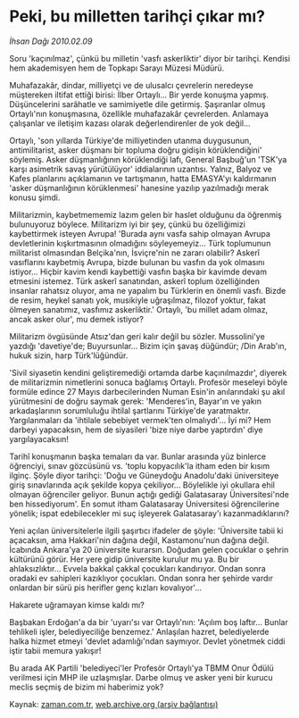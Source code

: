 # Peki, bu milletten tarihçi çıkar mı?

*İhsan Dağı 2010.02.09*

<tr><td class="metin" colspan="2" style="padding-top: 20px; padding-left: 5px; ">Soru 'kaçınılmaz', çünkü bu milletin 'vasfı askerliktir' diyor bir tarihçi. Kendisi hem akademisyen hem de Topkapı Sarayı Müzesi Müdürü.</td></tr><tr><td class="metin" colspan="2" style="padding-top: 20px; padding-left: 5px; "><p>Muhafazakâr, dindar, milliyetçi ve de ulusalcı çevrelerin neredeyse müştereken iltifat ettiği birisi: İlber Ortaylı... Bir yerde konuşma yapmış. Düşüncelerini sarâhatle ve samimiyetle dile getirmiş. Şaşıranlar olmuş Ortaylı'nın konuşmasına, özellikle muhafazakâr çevrelerden. Anlamaya çalışanlar ve iletişim kazası olarak değerlendirenler de yok değil...
<p>Ortaylı, 'son yıllarda Türkiye'de milliyetinden utanma duygusunun, antimilitarist, asker düşmanı bir topluma doğru gidişin körüklendiğini' söylemiş. Asker düşmanlığının körüklendiği lafı, General Başbuğ'un 'TSK'ya karşı asimetrik savaş yürütülüyor' iddialarının uzantısı. Yalnız, Balyoz ve Kafes planlarını açıklamanın ve tartışmanın, hatta EMASYA'yı kaldırmanın 'asker düşmanlığının körüklenmesi' hanesine yazılıp yazılmadığı merak konusu şimdi.
<p>Militarizmin, kaybetmememiz lazım gelen bir haslet olduğunu da öğrenmiş bulunuyoruz böylece. Militarizm iyi bir şey, çünkü bu özelliğimizi kaybettirmek isteyen Avrupa! 'Burada aynı vasfa sahip olmayan Avrupa devletlerinin kışkırtmasının olmadığını söyleyemeyiz... Türk toplumunun militarist olmasından Belçika'nın, İsviçre'nin ne zararı olabilir? Askerî vasıflarını kaybetmiş Avrupa, bizde bulunan bu vasfın da yok olmasını istiyor... Hiçbir kavim kendi kaybettiği vasfın başka bir kavimde devam etmesini istemez. Türk askerî sanatından, askerî toplum özelliğinden insanlar rahatsız oluyor, ama ne yapalım bu Türklerin en önemli vasfı. Bizde de resim, heykel sanatı yok, musikiyle uğraşılmaz, filozof yoktur, fakat ölmeyen sanatımız, vasfımız askerliktir.' Ortaylı, 'bu millet adam olmaz, ancak asker olur', mu demek istiyor?
<p>Militarizm övgüsünde Atsız'dan geri kalır değil bu sözler. Mussolini'ye yazdığı 'davetiye'de; Buyursunlar... Bizim için şavaş düğündür; /Din Arab'ın, hukuk sizin, harp Türk'lüğündür.
<p>'Sivil siyasetin kendini geliştiremediği ortamda darbe kaçınılmazdır', diyerek de militarizmin nimetlerini sonuca bağlamış Ortaylı. Profesör meseleyi böyle formüle edince 27 Mayıs darbecilerinden Numan Esin'in anılarındaki şu akıl yürütmesini de doğru saymak gerek: 'Menderes'in, Bayar'ın ve yakın arkadaşlarının sorumluluğu ihtilal şartlarını Türkiye'de yaratmaktır. Yargılanmaları da 'ihtilale sebebiyet vermek'ten olmalıydı'... İyi mi? Hem darbeyi yapacaksın, hem de siyasileri 'bize niye darbe yaptırdın' diye yargılayacaksın!
<p>Tarihî konuşmanın başka temaları da var. Bunlar arasında yüz binlerce öğrenciyi, sınav gözcüsünü vs. 'toplu kopyacılık'la itham eden bir kısım ilginç. Şöyle diyor tarihçi: 'Doğu ve Güneydoğu Anadolu'daki üniversiteye giriş sınavlarında açık şekilde kopya çekiliyor... Böylelikle iyi okullara ehil olmayan öğrenciler geliyor. Bunun açtığı gediği Galatasaray Üniversitesi'nde ben hissediyorum'. En somut itham Galatasaray Üniversitesi öğrencilerine yönelik; ispat edebilecekler mi suç işleyerek Galatasaray'ı kazanmadıklarını?
<p>Yeni açılan üniversitelerle ilgili şaşırtıcı ifadeler de şöyle: 'Üniversite tabii ki açacaksın, ama Hakkari'nin dağına değil, Kastamonu'nun dağına değil. İcabında Ankara'ya 20 üniversite kurarsın. Doğudan gelen çocuklar o şehrin kültürünü görür. Her yere gidip üniversite kurulur mu ya. Bu bir ahlaksızlıktır... Evvela bakkal çakkal çocukları kandırıyor. Ondan sonra oradaki ev sahipleri kazıklıyor çocukları. Ondan sonra her şehirde vardır onlardan bir sürü pis herifler genç kızları kovalıyor'...
<p>Hakarete uğramayan kimse kaldı mı?
<p>Başbakan Erdoğan'a da bir 'uyarı'sı var Ortaylı'nın: 'Açılım boş laftır... Bunlar tehlikeli işler, belediyeciliğe benzemez.' Anlaşılan hazret, belediyelerde halka hizmet etmeyi 'devlet adamlığı'ndan saymıyor. Devlet yönetmek ciddi iştir tabii memura yakışır!
<p>Bu arada AK Partili 'belediyeci'ler Profesör Ortaylı'ya TBMM Onur Ödülü verilmesi için MHP ile uzlaşmışlar. Darbe olmuş ve asker yeni bir kurucu meclis seçmiş de bizim mi haberimiz yok?<br/></p></p></p></p></p></p></p></p></p></p></td></tr>

Kaynak: [zaman.com.tr](http://zaman.com.tr/yazar.do?yazino=949520), [web.archive.org (arşiv bağlantısı)](http://web.archive.org/web/20100212045221/http://www.zaman.com.tr:80/yazar.do?yazino=949520)
